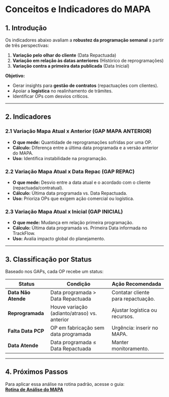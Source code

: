 # Conceitos e Indicadores do MAPA  

## **1. Introdução**  
Os indicadores abaixo avaliam a **robustez da programação semanal** a partir de três perspectivas:  

1. **Variação pelo olhar do cliente** (Data Repactuada)  
2. **Variação em relação às datas anteriores** (Histórico de reprogramações)  
3. **Variação contra a primeira data publicada** (Data Inicial)  

**Objetivo:**  
- Gerar insights para **gestão de contratos** (repactuações com clientes).  
- Apoiar a **logística** no realinhamento de trâmites.  
- Identificar OPs com desvios críticos.  

---

## **2. Indicadores**  

### **2.1 Variação Mapa Atual x Anterior (GAP MAPA ANTERIOR)**  
- **O que mede:** Quantidade de reprogramações sofridas por uma OP.  
- **Cálculo:** Diferença entre a última data programada e a versão anterior do MAPA.  
- **Uso:** Identifica instabilidade na programação.  

### **2.2 Variação Mapa Atual x Data Repac (GAP REPAC)**  
- **O que mede:** Desvio entre a data atual e o acordado com o cliente (repactuada/contratual).  
- **Cálculo:** Última data programada vs. Data Repactuada.  
- **Uso:** Prioriza OPs que exigem ação comercial ou logística.  

### **2.3 Variação Mapa Atual x Inicial (GAP INICIAL)**  
- **O que mede:** Mudança em relação primeira programação.  
- **Cálculo:** Última data programada vs. Primeira Data informada no TrackFlow.  
- **Uso:** Avalia impacto global do planejamento.  

---

## **3. Classificação por Status**  
Baseado nos GAPs, cada OP recebe um status:  

| **Status**          | **Condição**                                  | **Ação Recomendada**                  |  
|---------------------|----------------------------------------------|---------------------------------------|  
| **Data Não Atende** | Data programada > Data Repactuada           | Contatar cliente para repactuação.    |  
| **Reprogramada**    | Houve variação (adianto/atraso) vs. anterior | Ajustar logística ou recursos.        |  
| **Falta Data PCP**  | OP em fabricação sem data programada        | Urgência: inserir no MAPA.            |  
| **Data Atende**     | Data programada ≤ Data Repactuada           | Manter monitoramento.                 |  

---

## **4. Próximos Passos**  
Para aplicar essa análise na rotina padrão, acesse o guia:  
[**Rotina de Análise do MAPA**](reuniao_mapa.md)  